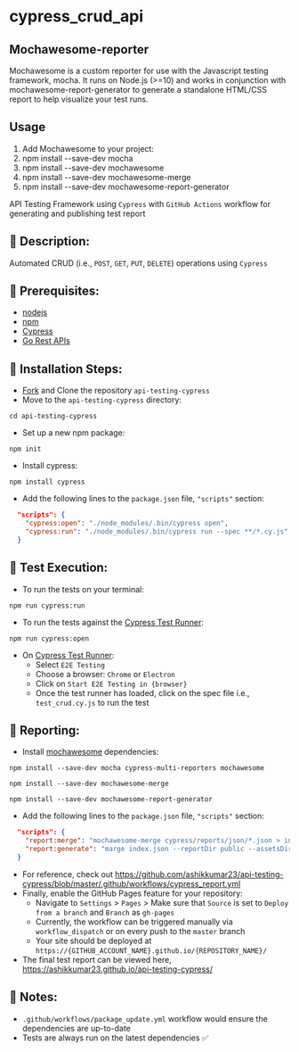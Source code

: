 # cypress_crud_api



## Mochawesome-reporter 
Mochawesome is a custom reporter for use with the Javascript testing framework, mocha. 
It runs on Node.js (>=10) and works in conjunction with mochawesome-report-generator to 
generate a standalone HTML/CSS report to help visualize your test runs.

## Usage
1. Add Mochawesome to your project:
2. npm install --save-dev mocha
3. npm install --save-dev mochawesome
4. npm install --save-dev mochawesome-merge
5. npm install --save-dev mochawesome-report-generator

API Testing Framework using `Cypress` with `GitHub Actions` workflow for generating and publishing test report

## 🚀 Description:

Automated CRUD (i.e., `POST`, `GET`, `PUT`, `DELETE`) operations using `Cypress`

## 🚀 Prerequisites:

- [nodejs](https://nodejs.org/en/)
- [npm](https://docs.npmjs.com/about-npm)
- [Cypress](https://www.cypress.io/)
- [Go Rest APIs](https://gorest.co.in)

## 🚀 Installation Steps:

- [Fork](https://github.com/ashikkumar23/api-testing-cypress/fork) and Clone the repository `api-testing-cypress`
- Move to the `api-testing-cypress` directory:

```commandline
cd api-testing-cypress
```

- Set up a new npm package:

```commandline
npm init
```

- Install cypress:

```commandline
npm install cypress
```

- Add the following lines to the `package.json` file, `"scripts"` section:

```json
  "scripts": {
    "cypress:open": "./node_modules/.bin/cypress open",
    "cypress:run": "./node_modules/.bin/cypress run --spec **/*.cy.js"
  }
```

## 🚀 Test Execution:

- To run the tests on your terminal:

```commandline
npm run cypress:run
```

- To run the tests against the [Cypress Test Runner](https://docs.cypress.io/guides/core-concepts/cypress-app#The-Test-Runner):

```commandline
npm run cypress:open
```

- On [Cypress Test Runner](https://docs.cypress.io/guides/core-concepts/cypress-app#The-Launchpad):
  - Select `E2E Testing`
  - Choose a browser: `Chrome` or `Electron`
  - Click on `Start E2E Testing in {browser}`
  - Once the test runner has loaded, click on the spec file i.e., `test_crud.cy.js` to run the test

## 🚀 Reporting:

- Install [mochawesome](https://www.npmjs.com/package/mochawesome) dependencies:

```commandline
npm install --save-dev mocha cypress-multi-reporters mochawesome
```

```commandline
npm install --save-dev mochawesome-merge
```

```commandline
npm install --save-dev mochawesome-report-generator
```

- Add the following lines to the `package.json` file, `"scripts"` section:

```json
  "scripts": {
    "report:merge": "mochawesome-merge cypress/reports/json/*.json > index.json",
    "report:generate": "marge index.json --reportDir public --assetsDir public/assets --reportPageTitle index.html"
  }
```

- For reference, check out https://github.com/ashikkumar23/api-testing-cypress/blob/master/.github/workflows/cypress_report.yml
- Finally, enable the GitHub Pages feature for your repository:
  - Navigate to `Settings` > `Pages` > Make sure that `Source` is set to `Deploy from a branch` and `Branch` as `gh-pages`
  - Currently, the workflow can be triggered manually via `workflow_dispatch` or on every push to the `master` branch
  - Your site should be deployed at `https://{GITHUB_ACCOUNT_NAME}.github.io/{REPOSITORY_NAME}/`
- The final test report can be viewed here, https://ashikkumar23.github.io/api-testing-cypress/

## 🚀 Notes:

- `.github/workflows/package_update.yml` workflow would ensure the dependencies are up-to-date
- Tests are always run on the latest dependencies ✅


